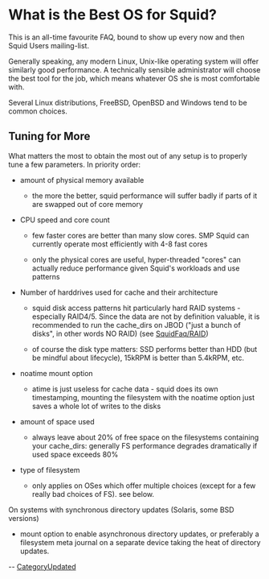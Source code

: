 # What is the Best OS for Squid?

This is an all-time favourite FAQ, bound to show up every now and then
Squid Users mailing-list.

Generally speaking, any modern Linux, Unix-like operating system will
offer similarly good performance. A technically sensible administrator
will choose the best tool for the job, which means whatever OS she is
most comfortable with.

Several Linux distributions, FreeBSD, OpenBSD and Windows tend to be
common choices.

## Tuning for More

What matters the most to obtain the most out of any setup is to properly
tune a few parameters. In priority order:

  - amount of physical memory available
    
      - the more the better, squid performance will suffer badly if
        parts of it are swapped out of core memory

  - CPU speed and core count
    
      - few faster cores are better than many slow cores. SMP Squid can
        currently operate most efficiently with 4-8 fast cores
    
      - only the physical cores are useful, hyper-threaded "cores" can
        actually reduce performance given Squid's workloads and use
        patterns

  - Number of harddrives used for cache and their architecture
    
      - squid disk access patterns hit particularly hard RAID systems -
        especially RAID4/5. Since the data are not by definition
        valuable, it is recommended to run the cache\_dirs on JBOD
        ("just a bunch of disks", in other words NO RAID) (see
        [SquidFaq/RAID](/SquidFaq/RAID#))
    
      - of course the disk type matters: SSD performs better than HDD
        (but be mindful about lifecycle), 15kRPM is better than 5.4kRPM,
        etc.

  - noatime mount option
    
      - atime is just useless for cache data - squid does its own
        timestamping, mounting the filesystem with the noatime option
        just saves a whole lot of writes to the disks

  - amount of space used
    
      - always leave about 20% of free space on the filesystems
        containing your cache\_dirs: generally FS performance degrades
        dramatically if used space exceeds 80%

  - type of filesystem
    
      - only applies on OSes which offer multiple choices (except for a
        few really bad choices of FS). see below.

On systems with synchronous directory updates (Solaris, some BSD
versions)

  - mount option to enable asynchronous directory updates, or preferably
    a filesystem meta journal on a separate device taking the heat of
    directory updates.

\--
[CategoryUpdated](/CategoryUpdated#)
